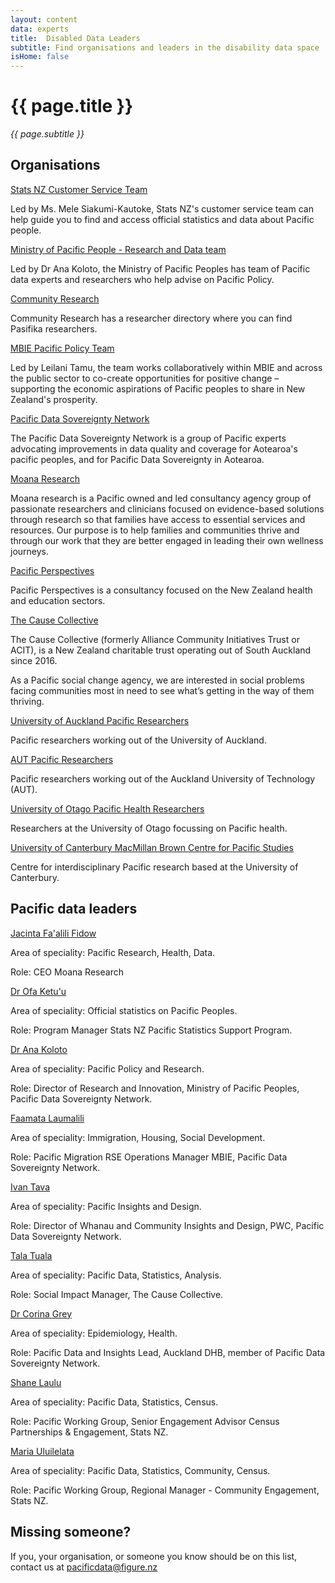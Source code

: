 ```yaml
---
layout: content
data: experts
title:  Disabled Data Leaders
subtitle: Find organisations and leaders in the disability data space
isHome: false
---
```


# {{ page.title }}
_{{ page.subtitle }}_

## Organisations

[Stats NZ Customer Service Team](https://stats.govt.nz)

Led by Ms. Mele Siakumi-Kautoke, Stats NZ's customer service team can help guide you to find and access official statistics and data about Pacific people.

[Ministry of Pacific People - Research and Data team](https://www.mpp.govt.nz/)

Led by Dr Ana Koloto, the Ministry of Pacific Peoples has team of Pacific data experts and researchers who help advise on Pacific Policy.

[Community Research](https://communityresearch.org.nz/researchers-database/?list=pasifika)

Community Research has a researcher directory where you can find Pasifika researchers.

[MBIE Pacific Policy Team](https://www.mbie.govt.nz/about/work-for-us/graduate-and-intern-opportunities/tupu-tai-pasifika-public-sector-internship-programme/our-pacific-policy-team/)

Led by Leilani Tamu, the team works collaboratively within MBIE and across the public sector to co-create opportunities for positive change – supporting the economic aspirations of Pacific peoples to share in New Zealand's prosperity.

[Pacific Data Sovereignty Network](https://www.moanaresearch.co.nz/pacific-data-sovereignty/)

The Pacific Data Sovereignty Network is a group of Pacific experts advocating improvements in data quality and coverage for Aotearoa's pacific peoples, and for Pacific Data Sovereignty in Aotearoa. 

[Moana Research](https://www.moanaresearch.co.nz/)

Moana research is a Pacific owned and led consultancy agency group of passionate researchers and clinicians focused on evidence-based solutions through research so that families have access to essential services and resources. Our purpose is to help families and communities thrive and through our work that they are better engaged in leading their own wellness journeys. 

[Pacific Perspectives](https://www.pacificperspectives.co.nz/)

Pacific Perspectives is a consultancy focused on the New Zealand health and education sectors.

[The Cause Collective ](https://thecausecollective.org.nz/)

The Cause Collective (formerly Alliance Community Initiatives Trust or ACIT), is a New Zealand charitable trust operating out of South Auckland since 2016. 

As a Pacific social change agency, we are interested in social problems facing communities most in need to see what’s getting in the way of them thriving.

[University of Auckland Pacific Researchers](https://www.auckland.ac.nz/en/research/research-institutes-and-centres/pacific-research.html)

Pacific researchers working out of the University of Auckland.

[AUT Pacific Researchers](https://www.aut.ac.nz/about/pacific/our-research)

Pacific researchers working out of the Auckland University of Technology (AUT).

[University of Otago Pacific Health Researchers](https://www.otago.ac.nz/pacific-health-research/research/researchers/index.html)

Researchers at the University of Otago focussing on Pacific health.

[University of Canterbury MacMillan Brown Centre for Pacific Studies](https://www.canterbury.ac.nz/mbc/)

Centre for interdisciplinary Pacific research based at the University of Canterbury.

## Pacific data leaders

[Jacinta Fa'alili Fidow](https://www.moanaresearch.co.nz/)

Area of speciality: Pacific Research, Health, Data.

Role: CEO Moana Research

[Dr Ofa Ketu'u](https://stats.govt.nz)

Area of speciality: Official statistics on Pacific Peoples.

Role: Program Manager Stats NZ Pacific Statistics Support Program.

[Dr Ana Koloto](https://www.mpp.govt.nz/)

Area of speciality: Pacific Policy and Research.

Role: Director of Research and Innovation, Ministry of Pacific Peoples, Pacific Data Sovereignty Network.

[Faamata Laumalili](https://www.mbie.govt.nz/about/work-for-us/graduate-and-intern-opportunities/tupu-tai-pasifika-public-sector-internship-programme/our-pacific-policy-team/)

Area of speciality: Immigration, Housing, Social Development.

Role: Pacific Migration RSE Operations Manager MBIE, Pacific Data Sovereignty Network.

[Ivan Tava](https://www.pwc.co.nz/)

Area of speciality: Pacific Insights and Design.

Role: Director of Whanau and Community Insights and Design, PWC, Pacific Data Sovereignty Network.

[Tala Tuala](https://thecausecollective.org.nz/)

Area of speciality: Pacific Data, Statistics, Analysis.

Role: Social Impact Manager, The Cause Collective.

[Dr Corina Grey](https://www.moanaresearch.co.nz/pacific-data-sovereignty/)

Area of speciality: Epidemiology, Health.

Role: Pacific Data and Insights Lead, Auckland DHB, member of Pacific Data Sovereignty Network.

[Shane Laulu](https://stats.govt.nz)

Area of speciality: Pacific Data, Statistics, Census.

Role: Pacific Working Group, Senior Engagement Advisor Census Partnerships & Engagement, Stats NZ.

[Maria Uluilelata](https://stats.govt.nz)

Area of speciality: Pacific Data, Statistics, Community, Census.

Role: Pacific Working Group, Regional Manager - Community Engagement, Stats NZ.

## Missing someone?

If you, your organisation, or someone you know should be on this list, contact us at <pacificdata@figure.nz>







